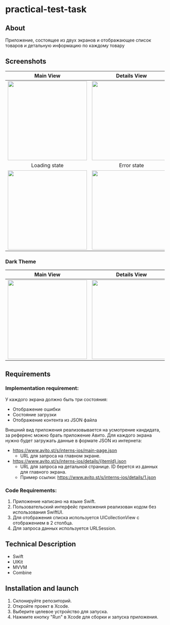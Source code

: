 # practical-test-task

## About

Приложение, состоящее из двух экранов и отображающее список товаров и детальную информацию по каждому товару

## Screenshots

|  Main View | Details View | Details View on a small screen |
| :-------------: |:-------------:|:-------------:| 
| <img src="https://i.ibb.co/N7GW096/Simulator-Screenshot-i-Phone-14-Pro-2023-08-31-at-11-33-01.png" width="250"> | <img src="https://i.ibb.co/Ss9qcs3/Simulator-Screenshot-i-Phone-14-Pro-2023-08-31-at-11-39-20.png" width="250"> | <img src="https://i.ibb.co/XLf3ypq/Simulator-Screenshot-i-Phone-SE-3rd-generation-2023-08-31-at-11-39-57.png" width="250"> |
| Loading state | Error state | Images still loading |
| <img src="https://i.ibb.co/tsLBDBD/Simulator-Screenshot-i-Phone-14-Pro-2023-08-31-at-11-35-47.png" width="250"> | <img src="https://i.ibb.co/k6k2zmt/Simulator-Screenshot-i-Phone-14-Pro-2023-08-31-at-11-36-51.png" width="250"> | <img src="https://i.ibb.co/tKTqtVw/Simulator-Screenshot-i-Phone-14-Pro-2023-08-31-at-11-33-38.png" width="250"> |
### Dark Theme
| Main View | Details View |
| :-------------: |:-------------:|
| <img src="https://i.ibb.co/GW1bcnB/Simulator-Screenshot-i-Phone-14-Pro-2023-08-31-at-11-39-35.png" width="250"> | <img src="https://i.ibb.co/x3ZynbW/Simulator-Screenshot-i-Phone-14-Pro-2023-08-31-at-11-39-40.png" width="250"> |

## Requirements

### Implementation requirement:
У каждого экрана должно быть три состояния: 
- Отображение ошибки
- Состояние загрузки
- Отображение контента из JSON файла

Внешний вид приложения реализовывается на усмотрение кандидата, за референс можно брать приложение Авито.
Для каждого экрана нужно будет загружать данные в формате JSON из интернета: 
- https://www.avito.st/s/interns-ios/main-page.json
    - URL для запроса на главном экране.
- https://www.avito.st/s/interns-ios/details/{itemId}.json
    - URL для запроса на детальной странице. ID берется из данных для главного экрана. 
    - Пример ссылки: https://www.avito.st/s/interns-ios/details/1.json

### Code Requirements:
1. Приложение написано на языке Swift. 
2. Пользовательский интерфейс приложения реализован кодом без использования SwiftUI.
3. Для отображения списка используется UICollectionView с отображением в 2 столбца.
4. Для запроса данных используется URLSession.


## Technical Description

- Swift
- UIKit
- MVVM
- Combine

## Installation and launch

1. Склонируйте репозиторий.
2. Откройте проект в Xcode.
3. Выберите целевое устройство для запуска.
4. Нажмите кнопку "Run" в Xcode для сборки и запуска приложения.
